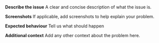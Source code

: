 **Describe the issue**
A clear and concise description of what the issue is.

**Screenshots**
If applicable, add screenshots to help explain your problem.

**Expected behaviour**
Tell us what should happen

**Additional context**
Add any other context about the problem here.


